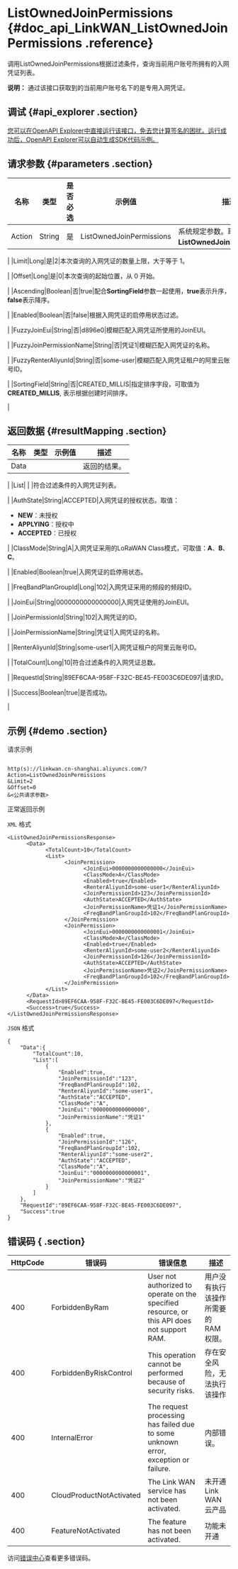 # ListOwnedJoinPermissions {#doc_api_LinkWAN_ListOwnedJoinPermissions .reference}

调用ListOwnedJoinPermissions根据过滤条件，查询当前用户账号所拥有的入网凭证列表。

**说明：** 通过该接口获取到的当前用户账号名下的是专用入网凭证。

## 调试 {#api_explorer .section}

[您可以在OpenAPI Explorer中直接运行该接口，免去您计算签名的困扰。运行成功后，OpenAPI Explorer可以自动生成SDK代码示例。](https://api.aliyun.com/#product=LinkWAN&api=ListOwnedJoinPermissions&type=RPC&version=2018-12-30)

## 请求参数 {#parameters .section}

|名称|类型|是否必选|示例值|描述|
|--|--|----|---|--|
|Action|String|是|ListOwnedJoinPermissions|系统规定参数。取值：**ListOwnedJoinPermissions**。

 |
|Limit|Long|是|2|本次查询的入网凭证的数量上限，大于等于 1。

 |
|Offset|Long|是|0|本次查询的起始位置，从 0 开始。

 |
|Ascending|Boolean|否|true|配合**SortingField**参数一起使用，**true**表示升序，**false**表示降序。

 |
|Enabled|Boolean|否|false|根据入网凭证的启停用状态过滤。

 |
|FuzzyJoinEui|String|否|d896e0|模糊匹配入网凭证所使用的JoinEUI。

 |
|FuzzyJoinPermissionName|String|否|凭证1|模糊匹配入网凭证的名称。

 |
|FuzzyRenterAliyunId|String|否|some-user|模糊匹配入网凭证租户的阿里云账号ID。

 |
|SortingField|String|否|CREATED\_MILLIS|指定排序字段，可取值为**CREATED\_MILLIS**, 表示根据创建时间排序。

 |

## 返回数据 {#resultMapping .section}

|名称|类型|示例值|描述|
|--|--|---|--|
|Data| | |返回的结果。

 |
|List| | |符合过滤条件的入网凭证列表。

 |
|AuthState|String|ACCEPTED|入网凭证的授权状态。取值：

 -   **NEW**：未授权
-   **APPLYING**：授权中
-   **ACCEPTED**：已授权

 |
|ClassMode|String|A|入网凭证采用的LoRaWAN Class模式，可取值：**A**、**B**、**C**。

 |
|Enabled|Boolean|true|入网凭证的启停用状态。

 |
|FreqBandPlanGroupId|Long|102|入网凭证采用的频段的频段ID。

 |
|JoinEui|String|0000000000000000|入网凭证使用的JoinEUI。

 |
|JoinPermissionId|String|102|入网凭证的ID。

 |
|JoinPermissionName|String|凭证1|入网凭证的名称。

 |
|RenterAliyunId|String|some-user1|入网凭证租户的阿里云账号ID。

 |
|TotalCount|Long|10|符合过滤条件的入网凭证总数。

 |
|RequestId|String|89EF6CAA-958F-F32C-BE45-FE003C6DE097|请求ID。

 |
|Success|Boolean|true|是否成功。

 |

## 示例 {#demo .section}

请求示例

``` {#request_demo}

http(s)://linkwan.cn-shanghai.aliyuncs.com/?Action=ListOwnedJoinPermissions
&Limit=2
&Offset=0
&<公共请求参数>

```

正常返回示例

`XML` 格式

``` {#xml_return_success_demo}
<ListOwnedJoinPermissionsResponse>
      <Data>
            <TotalCount>10</TotalCount>
            <List>
                  <JoinPermission>
                        <JoinEui>0000000000000000</JoinEui>
                        <ClassMode>A</ClassMode>
                        <Enabled>true</Enabled>
                        <RenterAliyunId>some-user1</RenterAliyunId>
                        <JoinPermissionId>123</JoinPermissionId>
                        <AuthState>ACCEPTED</AuthState>
                        <JoinPermissionName>凭证1</JoinPermissionName>
                        <FreqBandPlanGroupId>102</FreqBandPlanGroupId>
                  </JoinPermission>
                  <JoinPermission>
                        <JoinEui>0000000000000001</JoinEui>
                        <ClassMode>A</ClassMode>
                        <Enabled>true</Enabled>
                        <RenterAliyunId>some-user2</RenterAliyunId>
                        <JoinPermissionId>126</JoinPermissionId>
                        <AuthState>ACCEPTED</AuthState>
                        <JoinPermissionName>凭证2</JoinPermissionName>
                        <FreqBandPlanGroupId>102</FreqBandPlanGroupId>
                  </JoinPermission>
            </List>
      </Data>
      <RequestId>89EF6CAA-958F-F32C-BE45-FE003C6DE097</RequestId>
      <Success>true</Success>
</ListOwnedJoinPermissionsResponse>
```

`JSON` 格式

``` {#json_return_success_demo}
{
	"Data":{
		"TotalCount":10,
		"List":[
			{
				"Enabled":true,
				"JoinPermissionId":"123",
				"FreqBandPlanGroupId":102,
				"RenterAliyunId":"some-user1",
				"AuthState":"ACCEPTED",
				"ClassMode":"A",
				"JoinEui":"0000000000000000",
				"JoinPermissionName":"凭证1"
			},
			{
				"Enabled":true,
				"JoinPermissionId":"126",
				"FreqBandPlanGroupId":102,
				"RenterAliyunId":"some-user2",
				"AuthState":"ACCEPTED",
				"ClassMode":"A",
				"JoinEui":"0000000000000001",
				"JoinPermissionName":"凭证2"
			}
		]
	},
	"RequestId":"89EF6CAA-958F-F32C-BE45-FE003C6DE097",
	"Success":true
}
```

## 错误码 { .section}

|HttpCode|错误码|错误信息|描述|
|--------|---|----|--|
|400|ForbiddenByRam|User not authorized to operate on the specified resource, or this API does not support RAM.|用户没有执行该操作所需要的RAM权限。|
|400|ForbiddenByRiskControl|This operation cannot be performed because of security risks.|存在安全风险，无法执行该操作|
|400|InternalError|The request processing has failed due to some unknown error, exception or failure.|内部错误。|
|400|CloudProductNotActivated|The Link WAN service has not been activated.|未开通 Link WAN 云产品|
|400|FeatureNotActivated|The feature has not been activated.|功能未开通|

访问[错误中心](https://error-center.aliyun.com/status/product/LinkWAN)查看更多错误码。

